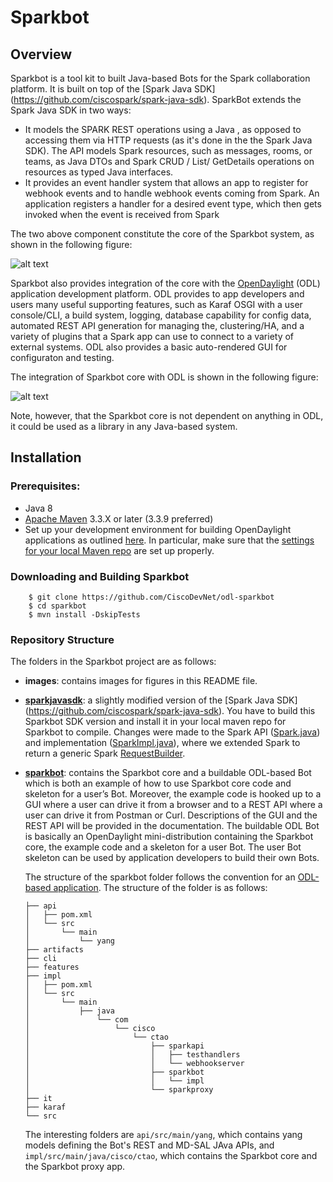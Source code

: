 # Sparkbot
## Overview
Sparkbot is a tool kit to built Java-based Bots for the Spark collaboration platform. It is built on top of the [Spark Java SDK] (https://github.com/ciscospark/spark-java-sdk). SparkBot extends the Spark Java SDK in two ways:
* It models the SPARK REST operations using a Java , as opposed to accessing them via HTTP requests (as it's done in the the Spark Java SDK). The API models Spark resources, such as messages, rooms, or teams, as Java DTOs and Spark CRUD / List/ GetDetails operations on resources as typed Java interfaces. 
* It provides an event handler system that allows an app to register for webhook events and to handle webhook events coming from Spark. An application registers a handler for a desired event type, which then gets invoked when the event is received from Spark

The two above component constitute the core of the Sparkbot system, as shown in the following figure:

![alt text](https://github.com/CiscoDevNet/odl-sparkbot/tree/master/images/Sparkbot-Overview.png)

Sparkbot also provides integration of the core with the [OpenDaylight](https://wiki.opendaylight.org/view/Main_Page) (ODL) application development platform. ODL provides to app developers and users many useful supporting features, such as Karaf OSGI with a user console/CLI, a build system, logging, database capability for config data, automated REST API generation for managing the, clustering/HA, and a variety of plugins that a Spark app can use to connect to a variety of external systems. ODL also provides a basic auto-rendered GUI for configuraton and testing.  

The integration of Sparkbot core with ODL is shown in the following figure:

![alt text](https://github.com/CiscoDevNet/odl-sparkbot/tree/master/images/Sparkbot-ODL.png)

Note, however, that the Sparkbot core is not dependent on anything in ODL, it could be used as a library in any Java-based system. 

## Installation
### Prerequisites:
* Java 8
* [Apache Maven](https://maven.apache.org/) 3.3.X or later (3.3.9 preferred)
* Set up your development environment for building OpenDaylight applications as outlined [here](https://wiki.opendaylight.org/view/GettingStarted:Development_Environment_Setup). In particular, make sure that the [settings for your local Maven repo](https://wiki.opendaylight.org/view/GettingStarted:Development_Environment_Setup#Edit_your_.7E.2F.m2.2Fsettings.xml) are set up properly.

### Downloading and Building Sparkbot
```
    $ git clone https://github.com/CiscoDevNet/odl-sparkbot
    $ cd sparkbot
    $ mvn install -DskipTests
```
### Repository Structure
The folders in the Sparkbot project are as follows:
* **images**: contains images for figures in this README file.
* [**sparkjavasdk**](https://github.com/CiscoDevNet/odl-sparkbot/tree/master/sparkjavasdk): a slightly modified version of the [Spark Java SDK] (https://github.com/ciscospark/spark-java-sdk). You have to build this Sparkbot SDK version and install it in your local maven repo for Sparkbot to compile. Changes were made to the Spark API ([Spark.java](https://github.com/CiscoDevNet/odl-sparkbot/tree/master/sparkjavasdk/src/main/java/com/ciscospark/Spark.java)) and implementation ([SparkImpl.java](https://github.com/CiscoDevNet/odl-sparkbot/tree/master/sparkjavasdk/src/main/java/com/ciscospark/SparkImpl.java)), where we extended Spark to return a generic Spark [RequestBuilder](https://github.com/CiscoDevNet/odl-sparkbot/tree/master/sparkjavasdk/src/main/java/com/ciscospark/RequestBuilder.java). 
* [**sparkbot**](https://github.com/CiscoDevNet/odl-sparkbot/tree/master/sparkbot): contains the Sparkbot core and a buildable ODL-based Bot which is both an example of how to use Sparkbot core code and skeleton for a user’s Bot. Moreover, the example code is hooked up to a GUI where a user can drive it from a browser and to a REST API where a user can drive it from Postman or Curl. Descriptions of the GUI and the REST API will be provided in the documentation. The buildable ODL Bot is basically an OpenDaylight mini-distribution containing the Sparkbot core, the example code and a skeleton for a user Bot.  The user Bot skeleton can be used by application developers to build their own Bots. 

  The structure of the sparkbot folder follows the convention for an [ODL-based application](https://wiki.opendaylight.org/view/OpenDaylight_Controller:MD-SAL:Startup_Project_Archetype). The structure of the folder is as follows:
  ```
  ├── api
  │   ├── pom.xml
  │   └── src
  │       └── main
  │           └── yang
  ├── artifacts
  ├── cli
  ├── features
  ├── impl
  │   ├── pom.xml
  │   └── src
  │       └── main
  │           ├── java
  │               └── com
  │                   └── cisco
  │                       └── ctao
  │                           ├── sparkapi
  │                           │   ├── testhandlers
  │                           │   └── webhookserver
  │                           ├── sparkbot
  │                           │   └── impl
  │                           └── sparkproxy
  ├── it
  ├── karaf
  └── src
  ```
  The interesting folders are `api/src/main/yang`, which contains yang models defining the Bot's REST and MD-SAL JAva APIs, and `impl/src/main/java/cisco/ctao`, which contains the Sparkbot core and the Sparkbot proxy app.
